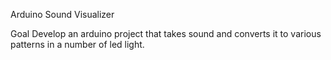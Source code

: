 Arduino Sound Visualizer

Goal
Develop an arduino project that takes sound and converts it to various patterns in a number of led light.
